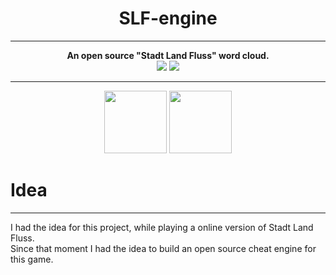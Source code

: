 <div align="center">
    <h1>SLF-engine</h1>
<hr>
<strong>
    An open source "Stadt Land Fluss" word cloud.
</strong><br>
<img src="https://img.shields.io/github/license/mathisburger/SLF-engine?style=for-the-badge">
<img src="https://img.shields.io/github/languages/code-size/mathisburger/SLF-engine?style=for-the-badge">
</div>

<hr>

<div align="center">
    <img src="https://cdn.worldvectorlogo.com/logos/next-js.svg" height="100">
    <img src="https://upload.wikimedia.org/wikipedia/commons/thumb/d/d5/Rust_programming_language_black_logo.svg/1200px-Rust_programming_language_black_logo.svg.png" height="100">
</div>


# Idea

---
I had the idea for this project, while playing a online version of
Stadt Land Fluss. <br> Since that moment I had the idea to build an 
open source cheat engine for this game.

